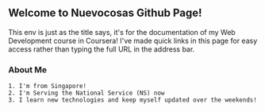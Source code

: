## Welcome to Nuevocosas Github Page!

This env is just as the title says, it's for the documentation of my Web Development course in Coursera!
I've made quick links in this page for easy access rather than typing the full URL in the address bar.

### About Me
```
1. I'm from Singapore! 
2. I'm Serving the National Service (NS) now
3. I learn new technologies and keep myself updated over the weekends!
```
